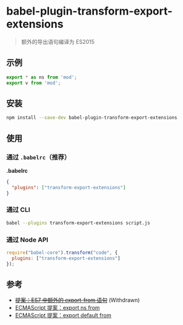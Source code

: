 # babel-plugin-transform-export-extensions

> 额外的导出语句编译为 ES2015

## 示例

```js
export * as ns from 'mod';
export v from 'mod';
```

## 安装

```sh
npm install --save-dev babel-plugin-transform-export-extensions
```

## 使用

### 通过 `.babelrc`（推荐）

**.babelrc**

```json
{
  "plugins": ["transform-export-extensions"]
}
```

### 通过 CLI

```sh
babel --plugins transform-export-extensions script.js
```

### 通过 Node API

```javascript
require("babel-core").transform("code", {
  plugins: ["transform-export-extensions"]
});
```
## 参考

* ~~[提案：ES7 中额外的 export-from 语句](https://github.com/leebyron/ecmascript-more-export-from)~~ (Withdrawn)
* [ECMAScript 提案：export ns from](https://github.com/leebyron/ecmascript-export-ns-from)
* [ECMAScript 提案：export default from](https://github.com/leebyron/ecmascript-export-default-from)

